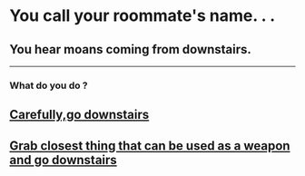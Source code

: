 # You call your roommate's name. . .  
## You hear moans coming from downstairs.  
---  
### What do you do ?  
## [Carefully,go downstairs](downstairs.md)  
## [Grab closest thing that can be used as a weapon and go downstairs](weapon1.md)